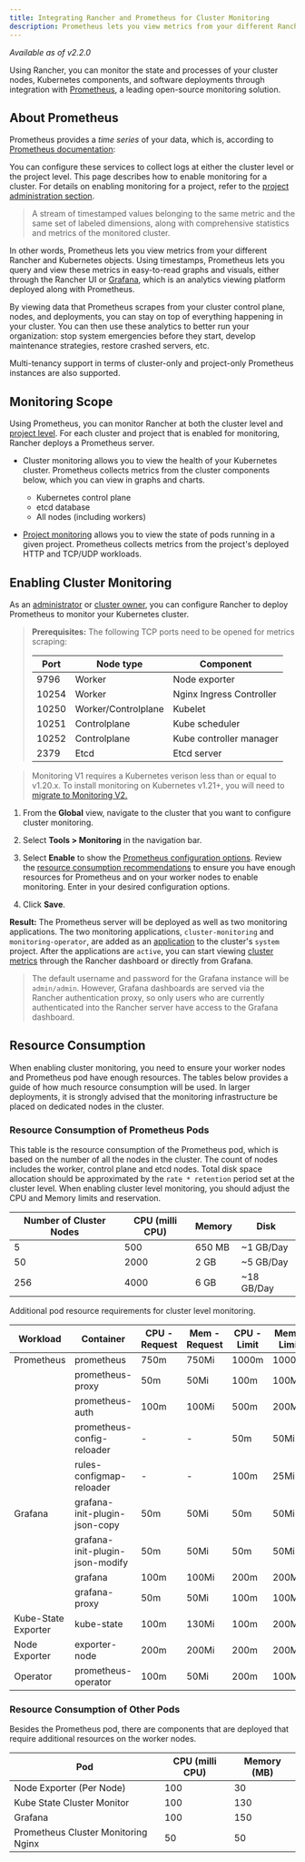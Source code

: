 ```yaml
---
title: Integrating Rancher and Prometheus for Cluster Monitoring
description: Prometheus lets you view metrics from your different Rancher and Kubernetes objects. Learn about the scope of monitoring and how to enable cluster monitoring
---
```


_Available as of v2.2.0_

Using Rancher, you can monitor the state and processes of your cluster nodes, Kubernetes components, and software deployments through integration with [Prometheus](https://prometheus.io/), a leading open-source monitoring solution.

## About Prometheus

Prometheus provides a _time series_ of your data, which is, according to [Prometheus documentation](https://prometheus.io/docs/concepts/data_model/):

You can configure these services to collect logs at either the cluster level or the project level. This page describes how to enable monitoring for a cluster. For details on enabling monitoring for a project, refer to the [project administration section](../explanations/integrations-in-rancher/cluster-monitoring/project-monitoring.md).

>A stream of timestamped values belonging to the same metric and the same set of labeled dimensions, along with comprehensive statistics and metrics of the monitored cluster.

In other words, Prometheus lets you view metrics from your different Rancher and Kubernetes objects. Using timestamps, Prometheus lets you query and view these metrics in easy-to-read graphs and visuals, either through the Rancher UI or [Grafana](https://grafana.com/), which is an analytics viewing platform deployed along with Prometheus.

By viewing data that Prometheus scrapes from your cluster control plane, nodes, and deployments, you can stay on top of everything happening in your cluster. You can then use these analytics to better run your organization: stop system emergencies before they start, develop maintenance strategies, restore crashed servers, etc.

Multi-tenancy support in terms of cluster-only and project-only Prometheus instances are also supported.

## Monitoring Scope

Using Prometheus, you can monitor Rancher at both the cluster level and [project level](../explanations/integrations-in-rancher/cluster-monitoring/project-monitoring.md). For each cluster and project that is enabled for monitoring, Rancher deploys a Prometheus server.

- Cluster monitoring allows you to view the health of your Kubernetes cluster. Prometheus collects metrics from the cluster components below, which you can view in graphs and charts.

    - Kubernetes control plane
    - etcd database
    - All nodes (including workers)

- [Project monitoring](../explanations/integrations-in-rancher/cluster-monitoring/project-monitoring.md) allows you to view the state of pods running in a given project. Prometheus collects metrics from the project's deployed HTTP and TCP/UDP workloads.

## Enabling Cluster Monitoring

As an [administrator](../how-to-guides/advanced-user-guides/authentication-permissions-and-global-configuration/manage-role-based-access-control-rbac/global-permissions.md) or [cluster owner](../how-to-guides/advanced-user-guides/authentication-permissions-and-global-configuration/manage-role-based-access-control-rbac/cluster-and-project-roles.md#cluster-roles), you can configure Rancher to deploy Prometheus to monitor your Kubernetes cluster.

> **Prerequisites:** The following TCP ports need to be opened for metrics scraping:
>
> | Port | Node type | Component |
> | --- | --- | --- |
> | 9796 | Worker | Node exporter |
> | 10254 | Worker | Nginx Ingress Controller |
> | 10250 | Worker/Controlplane | Kubelet |
> | 10251 | Controlplane | Kube scheduler |
> | 10252 | Controlplane | Kube controller manager |
> | 2379 | Etcd | Etcd server |

> Monitoring V1 requires a Kubernetes verison less than or equal to v1.20.x. To install monitoring on Kubernetes v1.21+, you will need to [migrate to Monitoring V2.](../../version-2.5/how-to-guides/advanced-user-guides/monitoring-alerting-guides/migrate-to-rancher-v2.5%2B-monitoring.md)

1. From the **Global** view, navigate to the cluster that you want to configure cluster monitoring.

1. Select **Tools > Monitoring** in the navigation bar.

1. Select **Enable** to show the [Prometheus configuration options](../explanations/integrations-in-rancher/cluster-monitoring/prometheus.md). Review the [resource consumption recommendations](#resource-consumption) to ensure you have enough resources for Prometheus and on your worker nodes to enable monitoring. Enter in your desired configuration options.

1. Click **Save**.

**Result:** The Prometheus server will be deployed as well as two monitoring applications. The two monitoring applications, `cluster-monitoring` and `monitoring-operator`, are added as an [application](./helm-charts-in-rancher.md) to the cluster's `system` project. After the applications are `active`, you can start viewing [cluster metrics](../explanations/integrations-in-rancher/cluster-monitoring/cluster-metrics.md) through the Rancher dashboard or directly from Grafana.

> The default username and password for the Grafana instance will be `admin/admin`. However, Grafana dashboards are served via the Rancher authentication proxy, so only users who are currently authenticated into the Rancher server have access to the Grafana dashboard.

## Resource Consumption

When enabling cluster monitoring, you need to ensure your worker nodes and Prometheus pod have enough resources. The tables below provides a guide of how much resource consumption will be used. In larger deployments, it is strongly advised that the monitoring infrastructure be placed on dedicated nodes in the cluster.

### Resource Consumption of Prometheus Pods

This table is the resource consumption of the Prometheus pod, which is based on the number of all the nodes in the cluster. The count of nodes includes the worker, control plane and etcd nodes. Total disk space allocation should be approximated by the `rate * retention` period set at the cluster level. When enabling cluster level monitoring, you should adjust the CPU and Memory limits and reservation.

Number of Cluster Nodes | CPU (milli CPU) | Memory | Disk
------------------------|-----|--------|------
5 | 500 | 650 MB | ~1 GB/Day
50| 2000 | 2 GB | ~5 GB/Day
256| 4000 | 6 GB | ~18 GB/Day

Additional pod resource requirements for cluster level monitoring.

| Workload            |      Container                  | CPU - Request | Mem - Request | CPU - Limit | Mem - Limit | Configurable |
|---------------------|---------------------------------|---------------|---------------|-------------|-------------|--------------|
| Prometheus          | prometheus                      |     750m      |     750Mi     |    1000m    |    1000Mi   |       Y      |
|                     | prometheus-proxy                |      50m      |      50Mi     |     100m    |     100Mi   |       Y      |
|                     | prometheus-auth                 |     100m      |     100Mi     |     500m    |     200Mi   |       Y      |
|                     | prometheus-config-reloader      |       -       |       -       |      50m    |      50Mi   |       N      |
|                     | rules-configmap-reloader        |       -       |       -       |     100m    |      25Mi   |       N      |
| Grafana             | grafana-init-plugin-json-copy   |      50m      |      50Mi     |      50m    |      50Mi   |       Y      |
|                     | grafana-init-plugin-json-modify |      50m      |      50Mi     |      50m    |      50Mi   |       Y      |
|                     | grafana                         |     100m      |     100Mi     |     200m    |     200Mi   |       Y      |
|                     | grafana-proxy                   |      50m      |      50Mi     |     100m    |     100Mi   |       Y      |
| Kube-State Exporter | kube-state                      |     100m      |     130Mi     |     100m    |     200Mi   |       Y      |
| Node Exporter       | exporter-node                   |     200m      |     200Mi     |     200m    |     200Mi   |       Y      |
| Operator            | prometheus-operator             |     100m      |      50Mi     |     200m    |     100Mi   |       Y      |


### Resource Consumption of Other Pods

Besides the Prometheus pod, there are components that are deployed that require additional resources on the worker nodes.

Pod | CPU (milli CPU) | Memory (MB)
----|-----------------|------------
Node Exporter (Per Node) | 100 | 30
Kube State Cluster Monitor | 100 | 130
Grafana | 100 | 150
Prometheus Cluster Monitoring Nginx | 50 | 50
